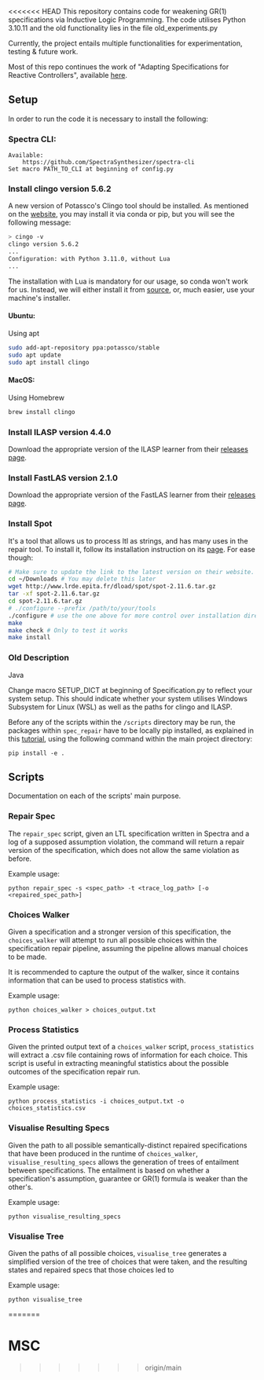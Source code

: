 <<<<<<< HEAD
This repository contains code for weakening GR(1) specifications via Inductive Logic Programming.
The code utilises Python 3.10.11 and the old functionality lies in the file old_experiments.py

Currently, the project entails multiple functionalities for experimentation, testing & future work.

Most of this repo continues the work of "Adapting Specifications for Reactive Controllers", available [here](https://ieeexplore.ieee.org/abstract/document/10174043).

## Setup

In order to run the code it is necessary to install the following:
### Spectra CLI:
    Available:
        https://github.com/SpectraSynthesizer/spectra-cli
    Set macro PATH_TO_CLI at beginning of config.py

### Install clingo version 5.6.2
A new version of Potassco's Clingo tool should be installed. As mentioned on the [website](https://potassco.org/clingo/),
you may install it via conda or pip, but you will see the following message:
```bash
> cingo -v
clingo version 5.6.2
...
Configuration: with Python 3.11.0, without Lua
...
```

The installation with Lua is mandatory for our usage, so conda won't work for us.
Instead, we will either install it from [source](https://github.com/potassco/clingo/releases/),
or, much easier, use your machine's installer.
#### Ubuntu:
Using apt
```bash
sudo add-apt-repository ppa:potassco/stable
sudo apt update
sudo apt install clingo
```

#### MacOS:
Using Homebrew
```bash
brew install clingo
```

### Install ILASP version 4.4.0

Download the appropriate version of the ILASP learner from their
[releases page](https://github.com/ilaspltd/ILASP-releases/releases).

### Install FastLAS version 2.1.0

Download the appropriate version of the FastLAS learner from their
[releases page](https://github.com/spike-imperial/FastLAS/releases).

### Install Spot
It's a tool that allows us to process ltl as strings, and has many uses in the
repair tool. To install it, follow its installation instruction on its [page](https://spot.lre.epita.fr/install.html).
For ease though:

```bash
# Make sure to update the link to the latest version on their website.
cd ~/Downloads # You may delete this later
wget http://www.lrde.epita.fr/dload/spot/spot-2.11.6.tar.gz 
tar -xf spot-2.11.6.tar.gz
cd spot-2.11.6.tar.gz
# ./configure --prefix /path/to/your/tools
./configure # use the one above for more control over installation directory
make
make check # Only to test it works
make install
```

### Old Description
Java

Change macro SETUP_DICT at beginning of Specification.py to reflect your system setup.
This should indicate whether your system utilises Windows Subsystem for Linux (WSL)
as well as the paths for clingo and ILASP.

Before any of the scripts within the `/scripts` directory may be run, the packages within `spec_repair` have to be
locally pip installed, as explained in this
[tutorial](https://medium.com/mlearning-ai/a-practical-guide-to-python-project-structure-and-packaging-90c7f7a04f95),
using the following command within the main project directory:
```
pip install -e .
```

## Scripts

Documentation on each of the scripts' main purpose.

### Repair Spec
The `repair_spec` script, given an LTL specification written in Spectra and a log of a supposed assumption violation,
the command will return a repair version of the specification, which does not allow the same violation as before.

Example usage:
```
python repair_spec -s <spec_path> -t <trace_log_path> [-o <repaired_spec_path>]
```

### Choices Walker
Given a specification and a stronger version of this specification, the `choices_walker` will
attempt to run all possible choices within the specification repair pipeline, assuming
the pipeline allows manual choices to be made.

It is recommended to capture the output of the walker, since it contains information that can be
used to process statistics with.

Example usage:
```
python choices_walker > choices_output.txt
```

### Process Statistics
Given the printed output text of a `choices_walker` script, `process_statistics` will
extract a .csv file containing rows of information for each choice.
This script is useful in extracting meaningful statistics about the possible
outcomes of the specification repair run.

Example usage:
```
python process_statistics -i choices_output.txt -o choices_statistics.csv
```

### Visualise Resulting Specs
Given the path to all possible semantically-distinct repaired specifications that have been
produced in the runtime of `choices_walker`, `visualise_resulting_specs` allows the generation of
trees of entailment between specifications. The entailment is based on whether a specification's
assumption, guarantee or GR(1) formula is weaker than the other's.

Example usage:
```
python visualise_resulting_specs
```

### Visualise Tree
Given the paths of all possible choices, `visualise_tree` generates a simplified version
of the tree of choices that were taken, and the resulting states and repaired specs that
those choices led to


Example usage:
```
python visualise_tree
```
=======
# MSC
>>>>>>> origin/main
